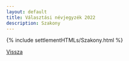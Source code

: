 ```yaml
---
layout: default
title: Választási névjegyzék 2022
description: Szakony
---
```


{% include settlementHTMLs/Szakony.html %}

[Vissza](../)
